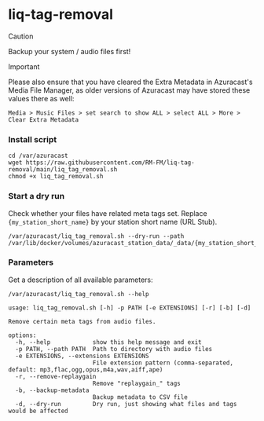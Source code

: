 # liq-tag-removal

>[!CAUTION]
>Backup your system / audio files first!

> [!IMPORTANT]
> Please also ensure that you have cleared the Extra Metadata in Azuracast's Media File Manager, as older versions of Azuracast may have stored these values there as well:
>
>`Media > Music Files > set search to show ALL > select ALL > More > Clear Extra Metadata`

### Install script
```
cd /var/azuracast
wget https://raw.githubusercontent.com/RM-FM/liq-tag-removal/main/liq_tag_removal.sh
chmod +x liq_tag_removal.sh
``` 
   
### Start a dry run

Check whether your files have related meta tags set. Replace `{my_station_short_name}` by your station short name (URL Stub).
```
/var/azuracast/liq_tag_removal.sh --dry-run --path /var/lib/docker/volumes/azuracast_station_data/_data/{my_station_short_name}/media`
```

### Parameters

Get a description of all available parameters:
```
/var/azuracast/liq_tag_removal.sh --help
```

```
usage: liq_tag_removal.sh [-h] -p PATH [-e EXTENSIONS] [-r] [-b] [-d]

Remove certain meta tags from audio files.

options:
  -h, --help            show this help message and exit
  -p PATH, --path PATH  Path to directory with audio files
  -e EXTENSIONS, --extensions EXTENSIONS
                        File extension pattern (comma-separated, default: mp3,flac,ogg,opus,m4a,wav,aiff,ape)
  -r, --remove-replaygain
                        Remove "replaygain_" tags
  -b, --backup-metadata
                        Backup metadata to CSV file
  -d, --dry-run         Dry run, just showing what files and tags would be affected
```
